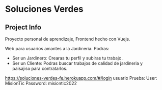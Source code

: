 # Soluciones Verdes

## Project Info

Proyecto personal de aprendizaje, Frontend hecho con Vuejs.

Web para usuarios amantes a la Jardineria.
Podras:
- Ser un Jardinero: Crearas tu perfil y subiras tu trabajo.
- Ser un Cliente: Podras buscar trabajos de calidad de jardineria y paisajiso para contratarlos.

https://soluciones-verdes-fe.herokuapp.com/#/login
usuario Prueba: 
User:     MisionTic 
Password: misiontic2022
